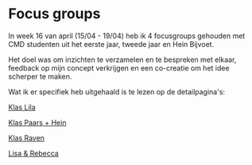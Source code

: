 # Focus groups

In week 16 van april \(15/04 - 19/04\) heb ik 4 focusgroups gehouden met CMD studenten uit het eerste jaar, tweede jaar en Hein Bijvoet.

Het doel was om inzichten te verzamelen en te bespreken met elkaar, feedback op mijn concept verkrijgen en een co-creatie om het idee scherper te maken.

Wat ik er specifiek heb uitgehaald is te lezen op de detailpagina's:

[Klas Lila](https://afstuderen.armandbissesar.com/product-ontwikkeling/focus-groups/klas-lila)

[Klas Paars + Hein](https://afstuderen.armandbissesar.com/product-ontwikkeling/focus-groups/klas-bodil-+-hein)

[Klas Raven](https://afstuderen.armandbissesar.com/product-ontwikkeling/focus-groups/focusgroup-klas-naomi)

[Lisa & Rebecca](https://afstuderen.armandbissesar.com/product-ontwikkeling/focus-groups/lisa-and-rebecca)


